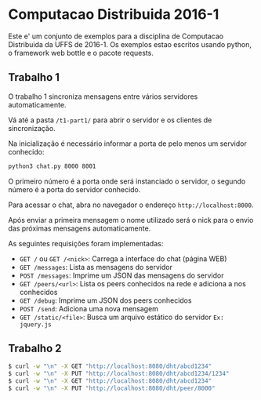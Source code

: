 # Computacao Distribuida 2016-1

Este e' um conjunto de exemplos para a disciplina de Computacao Distribuida da UFFS de 2016-1.
Os exemplos estao escritos usando python, o framework web bottle e o pacote requests.

## Trabalho 1
O trabalho 1 sincroniza mensagens entre vários servidores automaticamente. 

Vá até a pasta ```/t1-part1/``` para abrir o servidor e os clientes de sincronização.

Na inicialização é necessário informar a porta de pelo menos um servidor conhecido:
```bash
python3 chat.py 8000 8001
```
O primeiro número é a porta onde será instanciado o servidor, o segundo número é a porta do servidor conhecido.

Para acessar o chat, abra no navegador o endereço ```http://localhost:8000```.

Após enviar a primeira mensagem o nome utilizado será o nick para o envio das próximas mensagens automaticamente.

As seguintes requisições foram implementadas:

* ```GET /``` ou ```GET /<nick>```: Carrega a interface do chat (página WEB)
* ```GET /messages```: Lista as mensagens do servidor
* ```POST /messages```: Imprime um JSON das mensagens do servidor
* ```GET /peers/<url>```: Lista os peers conhecidos na rede e adiciona a <url> nos conhecidos
* ```GET /debug```: Imprime um JSON dos peers conhecidos
* ```POST /send```: Adiciona uma nova mensagem
* ```GET /static/<file>```: Busca um arquivo estático do servidor ```Ex: jquery.js```

## Trabalho 2
```bash
$ curl -w "\n" -X GET "http://localhost:8080/dht/abcd1234"
$ curl -w "\n" -X PUT "http://localhost:8080/dht/abcd1234/1234"
$ curl -w "\n" -X GET "http://localhost:8080/dht/abcd1234"
$ curl -w "\n" -X PUT "http://localhost:8080/dht/peer/8000"
```
